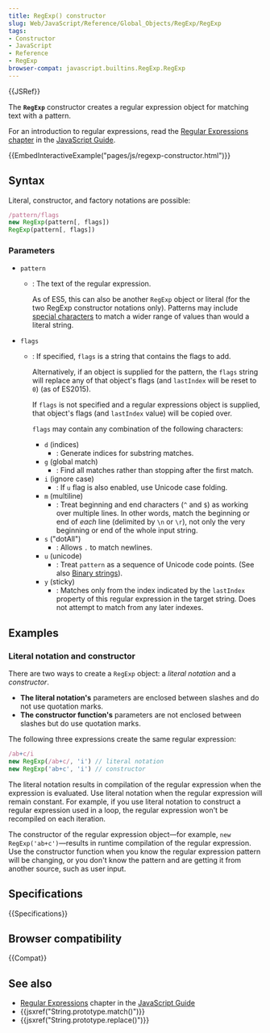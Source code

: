 ```yaml
---
title: RegExp() constructor
slug: Web/JavaScript/Reference/Global_Objects/RegExp/RegExp
tags:
- Constructor
- JavaScript
- Reference
- RegExp
browser-compat: javascript.builtins.RegExp.RegExp
---
```

{{JSRef}}

The **`RegExp`** constructor creates a regular expression object for matching
text with a pattern.

For an introduction to regular expressions, read the
[Regular Expressions chapter](/en-US/docs/Web/JavaScript/Guide/Regular_Expressions)
in the [JavaScript Guide](/en-US/docs/Web/JavaScript/Guide).

{{EmbedInteractiveExample("pages/js/regexp-constructor.html")}}

## Syntax

Literal, constructor, and factory notations are possible:

```js
/pattern/flags
new RegExp(pattern[, flags])
RegExp(pattern[, flags])
```

### Parameters

- `pattern`

  - : The text of the regular expression.

    As of ES5, this can also be another `RegExp` object or literal (for the two
    RegExp constructor notations only). Patterns may include
    [special characters](/en-US/docs/Web/JavaScript/Guide/Regular_Expressions#Using_special_characters)
    to match a wider range of values than would a literal string.

- `flags`

  - : If specified, `flags` is a string that contains the flags to add.

    Alternatively, if an object is supplied for the pattern, the `flags` string
    will replace any of that object's flags (and `lastIndex` will be reset to
    `0`) (as of ES2015).

    If `flags` is not specified and a regular expressions object is supplied,
    that object's flags (and `lastIndex` value) will be copied over.

    `flags` may contain any combination of the following characters:

    - `d` (indices)
      - : Generate indices for substring matches.
    - `g` (global match)
      - : Find all matches rather than stopping after the first match.
    - `i` (ignore case)
      - : If `u` flag is also enabled, use Unicode case folding.
    - `m` (multiline)
      - : Treat beginning and end characters (`^` and `$`) as working over
        multiple lines. In other words, match the beginning or end of _each_
        line (delimited by `\n` or `\r`), not only the very beginning or end of
        the whole input string.
    - `s` ("dotAll")
      - : Allows `.` to match newlines.
    - `u` (unicode)
      - : Treat `pattern` as a sequence of Unicode code points. (See also
        [Binary strings](/en-US/docs/Web/API/DOMString/Binary)).
    - `y` (sticky)
      - : Matches only from the index indicated by the `lastIndex` property of
        this regular expression in the target string. Does not attempt to match
        from any later indexes.

## Examples

### Literal notation and constructor

There are two ways to create a `RegExp` object: a _literal notation_ and a
_constructor_.

- **The literal notation's** parameters are enclosed between slashes and do not
  use quotation marks.
- **The constructor function's** parameters are not enclosed between slashes but
  do use quotation marks.

The following three expressions create the same regular expression:

```js
/ab+c/i
new RegExp(/ab+c/, 'i') // literal notation
new RegExp('ab+c', 'i') // constructor
```

The literal notation results in compilation of the regular expression when the
expression is evaluated. Use literal notation when the regular expression will
remain constant. For example, if you use literal notation to construct a regular
expression used in a loop, the regular expression won't be recompiled on each
iteration.

The constructor of the regular expression object—for example,
`new RegExp('ab+c')`—results in runtime compilation of the regular expression.
Use the constructor function when you know the regular expression pattern will
be changing, or you don't know the pattern and are getting it from another
source, such as user input.

## Specifications

{{Specifications}}

## Browser compatibility

{{Compat}}

## See also

- [Regular Expressions](/en-US/docs/Web/JavaScript/Guide/Regular_Expressions)
  chapter in the [JavaScript Guide](/en-US/docs/Web/JavaScript/Guide)
- {{jsxref("String.prototype.match()")}}
- {{jsxref("String.prototype.replace()")}}
